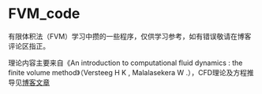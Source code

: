 # FVM_code

有限体积法（FVM）学习中攒的一些程序，仅供学习参考，如有错误敬请在博客评论区指正。

理论内容主要来自《An introduction to computational fluid dynamics : the finite volume method》（Versteeg H K , Malalasekera W .），CFD理论及方程推导见[博客文章](https://blog.csdn.net/weixin_42562856/category_9636558.html)

